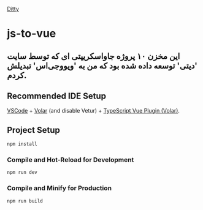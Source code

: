[Ditty](https://ditty.ir/courses/javascript-projects-for-beginners/introduction/X8gVn)

# js-to-vue

## این مخزن ۱۰ پروژه جاواسکریپتی ای که توسط سایت 'دیتی' توسعه داده شده بود که من به 'ویوو‌جی‌اس' تبدیلش کردم.

## Recommended IDE Setup

[VSCode](https://code.visualstudio.com/) + [Volar](https://marketplace.visualstudio.com/items?itemName=johnsoncodehk.volar) (and disable Vetur) + [TypeScript Vue Plugin (Volar)](https://marketplace.visualstudio.com/items?itemName=johnsoncodehk.vscode-typescript-vue-plugin).

## Project Setup

```sh
npm install
```

### Compile and Hot-Reload for Development

```sh
npm run dev
```

### Compile and Minify for Production

```sh
npm run build
```
